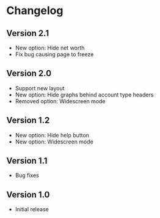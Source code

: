 Changelog
=========

Version 2.1
-----------

* New option: Hide net worth
* Fix bug causing page to freeze

Version 2.0
-----------

* Support new layout
* New option: Hide graphs behind account type headers
* Removed option: Widescreen mode

Version 1.2
-----------

* New option: Hide help button
* New option: Widescreen mode

Version 1.1
-----------

 * Bug fixes

Version 1.0
-----------

 * Initial release
